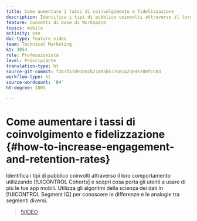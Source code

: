 ```yaml
---
title: Come aumentare i tassi di coinvolgimento e fidelizzazione
description: Identifica i tipi di pubblico coinvolti attraverso il loro comportamento utilizzando coorti, e scopri cosa porta gli utenti a usare di più le tue app mobili. Utilizza gli algoritmi della scienza dei dati in Segment IQ per conoscere le differenze e le analogie tra segmenti diversi.
feature: Concetti di base di Workspace
topics: mobile
activity: use
doc-type: feature video
team: Technical Marketing
kt: 3054
role: Professionista
level: Principiante
translation-type: ht
source-git-commit: f3b3fa7d91b0cb21005b57768ca23ed6700fcc03
workflow-type: ht
source-wordcount: '84'
ht-degree: 100%

---
```



# Come aumentare i tassi di coinvolgimento e fidelizzazione {#how-to-increase-engagement-and-retention-rates}

Identifica i tipi di pubblico coinvolti attraverso il loro comportamento utilizzando [!UICONTROL Cohorts] e scopri cosa porta gli utenti a usare di più le tue app mobili. Utilizza gli algoritmi della scienza dei dati in [!UICONTROL Segment IQ] per conoscere le differenze e le analogie tra segmenti diversi.

>[!VIDEO](https://video.tv.adobe.com/v/27825/?quality=12)
